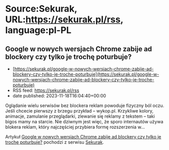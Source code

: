 # Source:Sekurak, URL:https://sekurak.pl/rss, language:pl-PL

## Google w nowych wersjach Chrome zabije ad blockery czy tylko je trochę poturbuje?
 - [https://sekurak.pl/google-w-nowych-wersjach-chrome-zabije-ad-blockery-czy-tylko-je-troche-poturbuje](https://sekurak.pl/google-w-nowych-wersjach-chrome-zabije-ad-blockery-czy-tylko-je-troche-poturbuje)
 - RSS feed: https://sekurak.pl/rss
 - date published: 2023-11-18T16:04:40+00:00

<p>Oglądanie wielu serwisów bez blockera reklam powoduje fizyczny ból oczu. Jeśli chcecie pierwszy z brzegu przykład &#8211; wykop.pl. Krzykliwe kolory, animacje, zamulanie przeglądarki, zlewanie się reklamy z tekstem &#8211; taki bigos mamy na starcie. Nie dziwnym jest więc, że sporo internautów używa blokera reklam, który najczęściej przybiera formę rozszerzenia w...</p>
<p>Artykuł <a href="https://sekurak.pl/google-w-nowych-wersjach-chrome-zabije-ad-blockery-czy-tylko-je-troche-poturbuje/" rel="nofollow">Google w nowych wersjach Chrome zabije ad blockery czy tylko je trochę poturbuje?</a> pochodzi z serwisu <a href="https://sekurak.pl" rel="nofollow">Sekurak</a>.</p>

